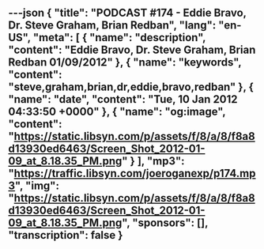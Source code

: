 ---json
{
  "title": "PODCAST #174 - Eddie Bravo, Dr. Steve Graham, Brian Redban",
  "lang": "en-US",
  "meta": [
    {
      "name": "description",
      "content": "Eddie Bravo, Dr. Steve Graham, Brian Redban 01/09/2012"
    },
    {
      "name": "keywords",
      "content": "steve,graham,brian,dr,eddie,bravo,redban"
    },
    {
      "name": "date",
      "content": "Tue, 10 Jan 2012 04:33:50 +0000"
    },
    {
      "name": "og:image",
      "content": "https://static.libsyn.com/p/assets/f/8/a/8/f8a8d13930ed6463/Screen_Shot_2012-01-09_at_8.18.35_PM.png"
    }
  ],
  "mp3": "https://traffic.libsyn.com/joeroganexp/p174.mp3",
  "img": "https://static.libsyn.com/p/assets/f/8/a/8/f8a8d13930ed6463/Screen_Shot_2012-01-09_at_8.18.35_PM.png",
  "sponsors": [],
  "transcription": false
}
---
<episode-header />

<timemark seconds="0" />

<transcribe-call-to-action />

<episode-footer />